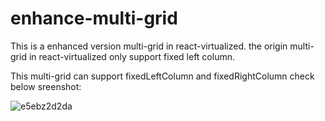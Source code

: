 # enhance-multi-grid
This is a enhanced version multi-grid in react-virtualized.
the origin multi-grid in react-virtualized only support fixed left column.

This multi-grid can support fixedLeftColumn and fixedRightColumn
check below sreenshot:

![e5ebz2d2da](https://user-images.githubusercontent.com/7593506/29406086-9539541c-8372-11e7-8e7a-a1600496432b.gif)
